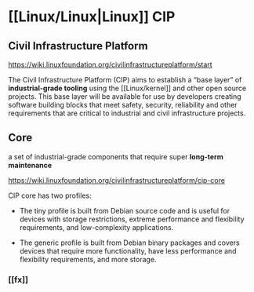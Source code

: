 # [[Linux/Linux|Linux]] CIP
## Civil Infrastructure Platform

https://wiki.linuxfoundation.org/civilinfrastructureplatform/start

The Civil Infrastructure Platform (CIP) aims to establish a “base layer” of **industrial-grade tooling** using the [[Linux/kernel]] and other open source projects. This base layer will be available for use by developers creating software building blocks that meet safety, security, reliability and other requirements that are critical to industrial and civil infrastructure projects.

## Core

​a set of industrial-grade components that require ​super **long-term maintenance**

https://wiki.linuxfoundation.org/civilinfrastructureplatform/cip-core

CIP core has two profiles:

- The tiny profile is built from Debian source code and is useful for devices with storage restrictions, extreme performance and flexibility requirements, and low-complexity applications.
    
- The generic profile is built from Debian binary packages and covers devices that require more functionality, have less performance and flexibility requirements, and more storage.

### [[fx]]
